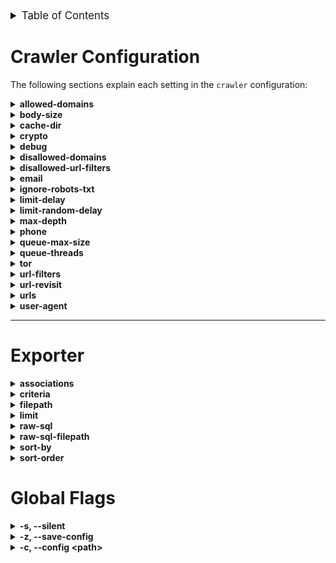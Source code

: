 <details id="table-of-contents">
  <summary style="font-size: larger;">Table of Contents</summary>
  <ol>
    <li>
      <a href="#crawler-configuration">Crawler Configuration</a>
    </li>
    <li>
      <a href="#exporter">Exporter</a>
    </li>
  </ol>
</details>



# Crawler Configuration

The following sections explain each setting in the `crawler` configuration:

<details>
  <summary><strong>allowed-domains</strong></summary>

  - **Description:** White list allowed domains
  - **Default Value:** `empty list`
  - ***Example:*** `old.reddit.com` &rarr; visit only old.reddit.com domains
</details>

<details>
  <summary><strong>body-size</strong></summary>

  - **Description:** Maximum size of the HTTP response body in bytes.
  - **Default Value:** `0` &rarr; unlimited
</details>

<details>
  <summary><strong>cache-dir</strong></summary>

  - **Description:** Directory path for caching. Leave empty for no caching.
  - **Default Value:** `""` (empty string)
</details>

<details>
  <summary><strong>crypto</strong></summary>

  - **Description:** Enable or disable crypto-related features.
  - **Default Value:** `false`
</details>

<details>
  <summary><strong>debug</strong></summary>

  - **Description:** Enable or disable debugging mode for GoColly.
  - **Default Value:** `false`
</details>

<details>
  <summary><strong>disallowed-domains</strong></summary>

  - **Description:** Domain black list for the crawler.
  - **Default Value:** `[]` (empty list)
  - ***Example:*** reddit.com &rarr; crawler will not visit any reddit urls
</details>

<details>
  <summary><strong>disallowed-url-filters</strong></summary>

  - **Description:** List of regular expressions to filter disallowed URLs.
  - **Default Value:** `[]` (empty list)
  - ***Example:*** `http://httpbin\.org/h.+"`
</details>

<details>
  <summary><strong>email</strong></summary>

  - **Description:** Enable or disable email-related features.
  - **Default Value:** `false`
</details>

<details>
  <summary><strong>ignore-robots-txt</strong></summary>

  - **Description:** Enable or disable ignoring the robots.txt file.
  - **Default Value:** `false`
</details>

<details>
  <summary><strong>limit-delay</strong></summary>

  - **Description:** Delay in seconds between requests.
  - **Default Value:** `0`
</details>

<details>
  <summary><strong>limit-random-delay</strong></summary>

  - **Description:** Random delay in seconds added to the fixed delay.
  - **Default Value:** `0`
</details>

<details>
  <summary><strong>max-depth</strong></summary>

  - **Description:** Maximum depth for crawling links.
  - **Default Value:** `0` &rarr; unlimited depth
</details>

<details>
  <summary><strong>phone</strong></summary>

  - **Description:** List of countries to parse phone numbers from.
  - **Default Value:** `[]` (empty list)
  - ***Example:*** "RU,NL,DE,GB,US" &rarr; You can choose which countries don't have to be every
</details>

<details>
  <summary><strong>queue-max-size</strong></summary>

  - **Description:** Maximum size of the crawler's queue.
  - **Default Value:** `50000`
</details>

<details>
  <summary><strong>queue-threads</strong></summary>

  - **Description:** Number of threads used for crawling.
  - **Default Value:** `4`
</details>

<details>
  <summary><strong>tor</strong></summary>

  - **Description:** Run the crawler through a tor proxy and allow crawling of .onion links
  - **Default Value:** `false`
</details>

<details>
  <summary><strong>url-filters</strong></summary>

  - **Description:** List of regular expressions to filter URLs.
  - **Default Value:** `[]` (empty list)
  - ***Example:*** `http://httpbin\.org/h.+`
</details>

<details>
  <summary><strong>url-revisit</strong></summary>

  - **Description:** Enable or disable revisiting URLs.
  - **Default Value:** `false`
</details>

<details>
  <summary><strong>urls</strong></summary>

  - **Description:** List of starting URLs for the crawler.
  - **Default Value:** `[]` (empty list)
  - **Example:**
  ```yaml
  urls:
  - https://example.com
  - https://example2.com
  ```
</details>

<details>
  <summary><strong>user-agent</strong></summary>

  - **Description:** User agent string for HTTP requests.
  - **Default Value:** `colly - https://github.com/gocolly/colly/v2`
  - ***Example:*** `Mozilla/5.0 (X11; Linux x86_64; rv:109.0) Gecko/20100101 Firefox/115.0`
  - ***Source:*** [useragents.me](https://www.useragents.me/)
</details>

---

# Exporter
<!-- associations -->
<details>
  <summary><strong>associations</strong></summary>
  <ul>
    <li>
      <strong>Description:</strong> Specify the different tables you want to export from the database.
    </li>
    <li>
      <strong>Default:</strong> <code>all</code>
    </li>
    <li>
      <strong>Values:</strong>
      <ul>
        <li><code>"WP" - WordPress</code></li>
        <li><code>"E" - Email</code></li>
        <li><code>"P" - PhoneNumbers</code></li>
        <li><code>"C" - Crypto</code></li>
      </ul>
    </li>
  </ul>
</details>

<!-- criteria -->
<details>
  <summary><strong>criteria</strong></summary>
  <ul>
    <li>
      <strong>Value:</strong> <code>{}</code> - (empty json)
    </li>
    <li>
      <strong>Description:</strong> Criteria for the exporter.
    </li>
    <li>
      <strong>Explanation:</strong> If you use the LIKE keyword it will automatically perform the SQL <code>LIKE</code> statement. There's no need for adding extra <code>%</code> inside the criteria.
    </li>
    <li>
      <strong>Usage:</strong>
      <pre><code>pryingdeep -q 'title=test,"url=LIKE example.com"'</code></pre>
    </li>
  </ul>
</details>

<!-- filepath -->
<details>
  <summary><strong>filepath</strong></summary>
  <ul>
    <li>
      <strong>Value:</strong> <code>data.json</code>
    </li>
    <li>
      <strong>Description:</strong> Filepath for the exporter output.
    </li>
    <li>
      <strong>Default Value:</strong> <code>data.json</code>
    </li>
  </ul>
</details>

<!-- limit -->
<details>
  <summary><strong>limit</strong></summary>
  <ul>
    <li>
      <strong>Description:</strong> Limit the exporter to a certain number of items. 0 means every row inside the database.
    </li>
    <li>
      <strong>Default Value:</strong> <code>0</code>
    </li>
  </ul>
</details>

<!-- raw-sql -->
<details>
  <summary><strong>raw-sql</strong></summary>
  <ul>
    <li>
      <strong>Value:</strong> <code>false</code>
    </li>
    <li>
      <strong>Description:</strong> Enable or disable the use of performing raw SQL queries.
    </li>
    <li>
      <strong>Default Value:</strong> <code>false</code>
    </li>
  </ul>
</details>

<!-- raw-sql-filepath -->
<details>
  <summary><strong>raw-sql-filepath</strong></summary>
  <ul>
    <li>
      <strong>Default:</strong> <code>pkg/querybuilder/queries/select.sql</code>
    </li>
    <li>
      <strong>Description:</strong> Filepath for the raw SQL queries.
    </li>
  </ul>
</details>

<!-- sort-by -->
<details>
  <summary><strong>sort-by</strong></summary>
  <ul>
    <li>
      <strong>Value:</strong> <code>url</code>
    </li>
    <li>
      <strong>Description:</strong> Field to use for sorting. Just a generic <code>ORDER BY</code>.
    </li>
    <li>
      <strong>Default Value:</strong> <code>status_code</code>
    </li>
  </ul>
</details>

<!-- sort-order -->
<details>
  <summary><strong>sort-order</strong></summary>
  <ul>
    <li>
      <strong>Value:</strong> <code>asc</code>
    </li>
    <li>
      <strong>Description:</strong> Sort order for the exporter.
    </li>
  </ul>
</details>


# Global Flags

<details>
  <summary><strong>-s, --silent</strong></summary>
  <ul>
    <li>
      <strong>Default:</strong> <code>false</code>
    </li>
    <li>
      <strong>Description:</strong> Use this flag to disable logging and run silently.
    </li>
  </ul>
</details>

<details>
  <summary><strong>-z, --save-config</strong></summary>
  <ul>
    <li>
      <strong>Default:</strong> <code>false</code>
    </li>
    <li>
      <strong>Description:</strong> Use this flag to save chosen options to your .yaml configuration.
    </li>
  </ul>
</details>

<details>
  <summary><strong>-c, --config &lt;path&gt;</strong></summary>
  <ul>
    <li>
      <strong>Value:</strong> The path to the .yaml configuration file. Please also keep the filename as  <code>pryingdeep</code>, otherwise the program will break.
    </li>
    <li>
      <strong>Description:</strong> Use this flag to specify the path to the .yaml configuration.
    </li>
  </ul>
</details>
